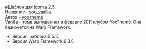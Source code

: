 #Шаблон для joomla 2.5.  
Название - [yoo_vanilla](http://www.yootheme.com/demo/joomla/vanilla).  
Автор - [yoo theme](http://www.yootheme.com/)  
Vanilla - тема выпущенная в феврале 2011 клубом YooTheme. Она базируется на [Warp Framework](http://www.yootheme.com/themes/warp-framework).  
- Версия шаблона:5.5.17.  
- Версия Warp Framework:6.3.0.
